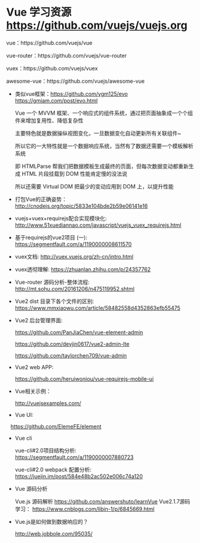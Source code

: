 # Vue 学习资源 https://github.com/vuejs/vuejs.org

<p>vue：https://github.com/vuejs/vue</p>

<p>vue-router：https://github.com/vuejs/vue-router</p>

<p>vuex：https://github.com/vuejs/vuex</p>

<p>awesome-vue：https://github.com/vuejs/awesome-vue</p>

* 类似vue框架：https://github.com/ygm125/evo  https://gmiam.com/post/evo.html

    Vue 一个 MVVM 框架、一个响应式的组件系统，通过把页面抽象成一个个组件来增加复用性、降低复杂性

    主要特色就是数据操纵视图变化，一旦数据变化自动更新所有关联组件~

    所以它的一大特性就是一个数据响应系统，当然有了数据还需要一个模板解析系统

    即 HTMLParse 帮我们把数据模板生成最终的页面，但每次数据变动都重新生成 HTML 片段挂载到 DOM 性能肯定慢的没法说

    所以还需要 Virtual DOM 把最少的变动应用到 DOM 上，以提升性能

* 打包Vue的正确姿势：http://cnodejs.org/topic/5833e104bde2b59e06141e16

* vuejs+vuex+requirejs配合实现模块化: http://www.51xuediannao.com/javascript/vuejs_vuex_requirejs.html

* 基于requirejs的vue2项目 (一): https://segmentfault.com/a/1190000008611570

* vuex文档: http://vuex.vuejs.org/zh-cn/intro.html

* vuex透彻理解: https://zhuanlan.zhihu.com/p/24357762

* Vue-router 源码分析-整体流程: http://mt.sohu.com/20161206/n475119952.shtml

* Vue2 dist 目录下各个文件的区别: https://www.mmxiaowu.com/article/58482558d4352863efb55475

* Vue2 后台管理界面:

    https://github.com/PanJiaChen/vue-element-admin
    
    https://github.com/devjin0617/vue2-admin-lte
    
    https://github.com/taylorchen709/vue-admin
    
* Vue2 web APP:

    https://github.com/heruiwoniou/vue-requirejs-mobile-ui
    
* Vue相关示例：

    http://vuejsexamples.com/

* Vue UI:

    https://github.com/ElemeFE/element
    
* Vue cli 

    vue-cli#2.0项目结构分析: https://segmentfault.com/a/1190000007880723
    
    vue-cli#2.0 webpack 配置分析: https://juejin.im/post/584e48b2ac502e006c74a120
    
* Vue 源码分析

    Vue.js 源码解析 https://github.com/answershuto/learnVue
    Vue2.1.7源码学习： https://www.cnblogs.com/libin-1/p/6845669.html
    
* Vue.js是如何做到数据响应的？

    http://web.jobbole.com/95035/
